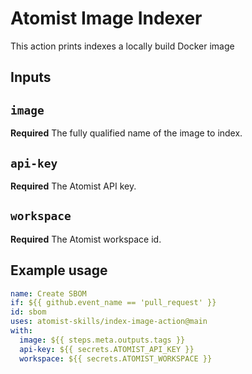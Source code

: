 # Atomist Image Indexer

This action prints indexes a locally build Docker image

## Inputs

## `image`

**Required** The fully qualified name of the image to index.

## `api-key`

**Required** The Atomist API key.

## `workspace`

**Required** The Atomist workspace id.

## Example usage

```yaml
name: Create SBOM
if: ${{ github.event_name == 'pull_request' }}
id: sbom
uses: atomist-skills/index-image-action@main
with:
  image: ${{ steps.meta.outputs.tags }}
  api-key: ${{ secrets.ATOMIST_API_KEY }}
  workspace: ${{ secrets.ATOMIST_WORKSPACE }}
```  
